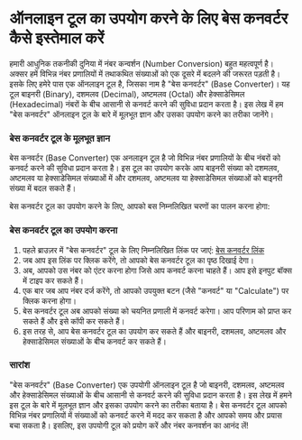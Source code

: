 ऑनलाइन टूल का उपयोग करने के लिए बेस कनवर्टर कैसे इस्तेमाल करें
==============================================================

हमारी आधुनिक तकनीकी दुनिया में नंबर कन्वर्शन (Number Conversion) बहुत महत्वपूर्ण है। अक्सर हमें विभिन्न नंबर प्रणालियों में तथाकथित संख्याओं को एक दूसरे में बदलने की जरूरत पड़ती है। इसके लिए हमेरे पास एक ऑनलाइन टूल है, जिसका नाम है "बेस कनवर्टर" (Base Converter)। यह टूल बाइनरी (Binary), दशमलव (Decimal), अष्टमलव (Octal) और हेक्साडेसिमल (Hexadecimal) नंबरों के बीच आसानी से कनवर्ट करने की सुविधा प्रदान करता है। इस लेख में हम "बेस कनवर्टर" ऑनलाइन टूल के बारे में मूलभूत ज्ञान और उसका उपयोग करने का तरीका जानेंगे।

### बेस कनवर्टर टूल के मूलभूत ज्ञान

बेस कनवर्टर (Base Converter) एक अनलाइन टूल है जो विभिन्न नंबर प्रणालियों के बीच नंबरों को कनवर्ट करने की सुविधा प्रदान करता है। इस टूल का उपयोग करके आप बाइनरी संख्या को दशमलव, अष्टमलव या हेक्साडेसिमल संख्याओं में और दशमलव, अष्टमलव या हेक्साडेसिमल संख्याओं को बाइनरी संख्या में बदल सकते हैं।

बेस कनवर्टर टूल का उपयोग करने के लिए, आपको बस निम्नलिखित चरणों का पालन करना होगा:

### बेस कनवर्टर टूल का उपयोग करना

1. पहले ब्राउज़र में "बेस कनवर्टर" टूल के लिए निम्नलिखित लिंक पर जाएं: [बेस कनवर्टर लिंक](https://www.onlinecalculatorsfree.com/hi/convert/base-converter.html)
2. जब आप इस लिंक पर क्लिक करेंगे, तो आपको बेस कनवर्टर टूल का पृष्ठ दिखाई देगा।
3. अब, आपको उस नंबर को एंटर करना होगा जिसे आप कनवर्ट करना चाहते हैं। आप इसे इनपुट बॉक्स में टाइप कर सकते हैं।
4. एक बार जब आप नंबर दर्ज करेंगे, तो आपको उपयुक्त बटन (जैसे "कनवर्ट" या "Calculate") पर क्लिक करना होगा।
5. बेस कनवर्टर टूल अब आपको संख्या को चयनित प्रणाली में कनवर्ट करेगा। आप परिणाम को प्राप्त कर सकते हैं और इसे कॉपी कर सकते हैं।
6. इस तरह से, आप बेस कनवर्टर टूल का उपयोग कर सकते हैं और बाइनरी, दशमलव, अष्टमलव और हेक्साडेसिमल संख्याओं के बीच कनवर्ट कर सकते हैं।

### सारांश

"बेस कनवर्टर" (Base Converter) एक उपयोगी ऑनलाइन टूल है जो बाइनरी, दशमलव, अष्टमलव और हेक्साडेसिमल संख्याओं के बीच आसानी से कनवर्ट करने की सुविधा प्रदान करता है। इस लेख में हमने इस टूल के बारे में मूलभूत ज्ञान और इसका उपयोग करने का तरीका बताया है। बेस कनवर्टर टूल आपको विभिन्न नंबर प्रणालियों में संख्याओं को कनवर्ट करने में मदद कर सकता है और आपको समय और प्रयास बचा सकता है। इसलिए, इस उपयोगी टूल को प्रयोग करें और नंबर कनवर्शन का आनंद लें!